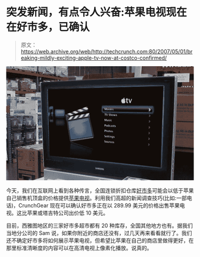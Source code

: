 # 突发新闻，有点令人兴奋:苹果电视现在在好市多，已确认

> 原文：<https://web.archive.org/web/http://techcrunch.com:80/2007/05/01/breaking-mildly-exciting-apple-tv-now-at-costco-confirmed/>

![costcotv.jpg](img/3816c0ad4c92f92881c81576e797f399.png)

今天，我们在互联网上看到各种传言，全国连锁折扣仓库[好市多](https://web.archive.org/web/20151201053819/http://crunchgear.com/?s=costco)可能会以低于苹果自己销售机顶盒的价格提供[苹果电视](https://web.archive.org/web/20151201053819/http://crunchgear.com/?s=apple+tv)。利用我们高超的新闻调查技巧(比如:一部电话)，CrunchGear 现在可以确认好市多正在以 289.99 美元的价格出售苹果电视。这比苹果或塔吉特公司出价低 10 美元。

目前，西雅图地区的三家好市多超市都有 20 种库存，全国其他地方也有。据我们当地分公司的 Sam 说，如果你附近的商店还没有，过几天再来看看就行了。我们还不确定好市多将如何展示苹果电视，但希望比苹果在自己的商店里做得更好，在那里标准清晰度的内容可以在高清电视上像素化播放。说真的。
